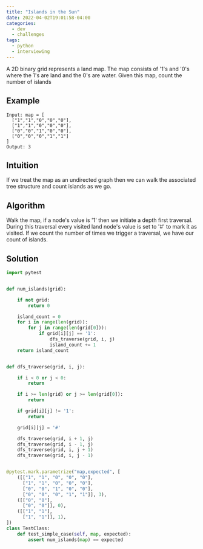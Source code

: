```yaml
---
title: "Islands in the Sun"
date: 2022-04-02T19:01:58-04:00
categories:
  - dev
  - challenges
tags:
  - python
  - interviewing
---
```


A 2D binary grid represents a land map. The map consists of '1's and '0's where the 1's are land and the 0's are water. Given this map, count the number of islands

## Example

```
Input: map = [
  ["1","1","0","0","0"],
  ["1","1","0","0","0"],
  ["0","0","1","0","0"],
  ["0","0","0","1","1"]
]
Output: 3
```

## Intuition

If we treat the map as an undirected graph then we can walk the associated tree structure and count islands as we go.

## Algorithm

Walk the map, if a node's value is '1' then we initiate a depth first traversal. During this traversal every visited land node's value is set to '#' to mark it as visited. If we count the number of times we trigger a traversal, we have our count of islands.

## Solution

``` python
import pytest


def num_islands(grid):

    if not grid:
        return 0

    island_count = 0
    for i in range(len(grid)):
        for j in range(len(grid[0])):
            if grid[i][j] == '1':
                dfs_traverse(grid, i, j)
                island_count += 1
    return island_count


def dfs_traverse(grid, i, j):

    if i < 0 or j < 0:
        return

    if i >= len(grid) or j >= len(grid[0]):
        return

    if grid[i][j] != '1':
        return

    grid[i][j] = '#'

    dfs_traverse(grid, i + 1, j)
    dfs_traverse(grid, i - 1, j)
    dfs_traverse(grid, i, j + 1)
    dfs_traverse(grid, i, j - 1)


@pytest.mark.parametrize("map,expected", [
    ([["1", "1", "0", "0", "0"],
      ["1", "1", "0", "0", "0"],
      ["0", "0", "1", "0", "0"],
      ["0", "0", "0", "1", "1"]], 3),
    ([["0", "0"],
      ["0", "0"]], 0),
    ([["1", "1"],
      ["1", "1"]], 1),
])
class TestClass:
    def test_simple_case(self, map, expected):
        assert num_islands(map) == expected
```
